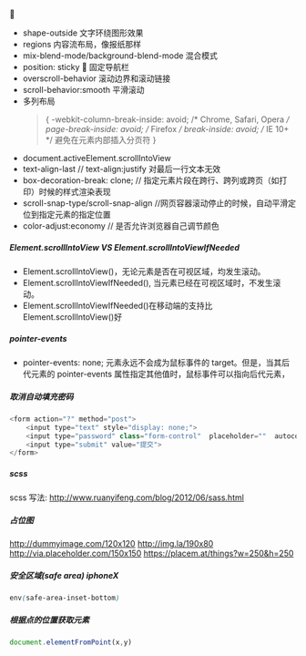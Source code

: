 :eyes:

- shape-outside 文字环绕图形效果
- regions 内容流布局，像报纸那样
- mix-blend-mode/background-blend-mode 混合模式
- position: sticky  固定导航栏
- overscroll-behavior 滚动边界和滚动链接
- scroll-behavior:smooth 平滑滚动
- 多列布局
  > {
      -webkit-column-break-inside: avoid;  /* Chrome, Safari, Opera */
      page-break-inside: avoid;    /* Firefox */
      break-inside: avoid;    /* IE 10+ */ 避免在元素内部插入分页符
  > }
- document.activeElement.scrollIntoView
- text-align-last // text-align:justify 对最后一行文本无效
- box-decoration-break: clone; // 指定元素片段在跨行、跨列或跨页（如打印）时候的样式渲染表现
- scroll-snap-type/scroll-snap-align //网页容器滚动停止的时候，自动平滑定位到指定元素的指定位置
- color-adjust:economy // 是否允许浏览器自己调节颜色

##### Element.scrollIntoView VS Element.scrollIntoViewIfNeeded

- Element.scrollIntoView()，无论元素是否在可视区域，均发生滚动。
- Element.scrollIntoViewIfNeeded(), 当元素已经在可视区域时，不发生滚动。
- Element.scrollIntoViewIfNeeded()在移动端的支持比 Element.scrollIntoView()好

##### pointer-events

- pointer-events: none; 元素永远不会成为鼠标事件的 target。但是，当其后代元素的 pointer-events 属性指定其他值时，鼠标事件可以指向后代元素，

##### 取消自动填充密码

```javascript
<form action="?" method="post">
    <input type="text" style="display: none;">
    <input type="password" class="form-control"  placeholder=""  autocomplete="new-password">
    <input type="submit" value="提交">
</form>
```

##### scss

scss 写法: http://www.ruanyifeng.com/blog/2012/06/sass.html

##### 占位图

http://dummyimage.com/120x120
http://img.la/190x80
http://via.placeholder.com/150x150
https://placem.at/things?w=250&h=250

##### 安全区域(safe area) iphoneX
```css
env(safe-area-inset-bottom)
```

##### 根据点的位置获取元素
```js
document.elementFromPoint(x,y)
```
